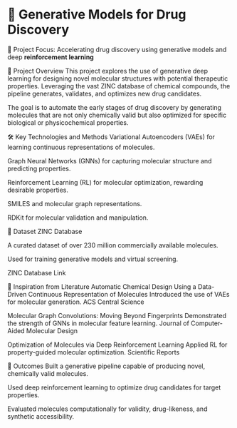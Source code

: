 # 🧬 Generative Models for Drug Discovery
🔬 Project Focus: Accelerating drug discovery using generative models and deep **reinforcement learning**

📘 Project Overview
This project explores the use of generative deep learning for designing novel molecular structures with potential therapeutic properties. Leveraging the vast ZINC database of chemical compounds, the pipeline generates, validates, and optimizes new drug candidates.

The goal is to automate the early stages of drug discovery by generating molecules that are not only chemically valid but also optimized for specific biological or physicochemical properties.

🛠️ Key Technologies and Methods
Variational Autoencoders (VAEs) for learning continuous representations of molecules.

Graph Neural Networks (GNNs) for capturing molecular structure and predicting properties.

Reinforcement Learning (RL) for molecular optimization, rewarding desirable properties.

SMILES and molecular graph representations.

RDKit for molecular validation and manipulation.

🧪 Dataset
ZINC Database

A curated dataset of over 230 million commercially available molecules.

Used for training generative models and virtual screening.

ZINC Database Link

🧠 Inspiration from Literature
Automatic Chemical Design Using a Data-Driven Continuous Representation of Molecules
Introduced the use of VAEs for molecular generation.
ACS Central Science

Molecular Graph Convolutions: Moving Beyond Fingerprints
Demonstrated the strength of GNNs in molecular feature learning.
Journal of Computer-Aided Molecular Design

Optimization of Molecules via Deep Reinforcement Learning
Applied RL for property-guided molecular optimization.
Scientific Reports

🏁 Outcomes
Built a generative pipeline capable of producing novel, chemically valid molecules.

Used deep reinforcement learning to optimize drug candidates for target properties.

Evaluated molecules computationally for validity, drug-likeness, and synthetic accessibility.
